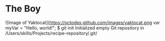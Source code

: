 # The Boy
![Image of Yaktocat](https://octodex.github.com/images/yaktocat.png
var myVar = "Hello, world!";
$ git init
Initialized empty Git repository in /Users/skills/Projects/recipe-repository/.git/
